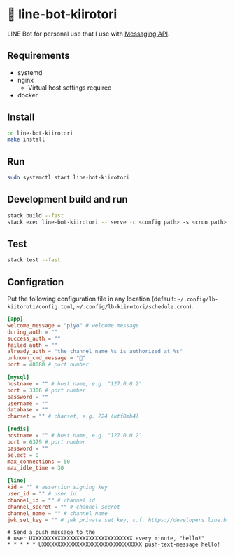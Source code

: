 # 🐥 line-bot-kiirotori

LINE Bot for personal use that I use with [Messaging API](https://developers.line.biz/ja/services/messaging-api/).

## Requirements

- systemd
- nginx
    - Virtual host settings required
- docker

## Install

```bash
cd line-bot-kiirotori
make install
```

## Run

```bash
sudo systemctl start line-bot-kiirotori
```

## Development build and run

```bash
stack build --fast
stack exec line-bot-kiirotori -- serve -c <config path> -s <cron path>
```

## Test

```bash
stack test --fast
```

## Configration

Put the following configuration file in any location (default: `~/.config/lb-kiitoroti/config.toml`, `~/.config/lb-kiirotori/schedule.cron`).

```toml
[app]
welcome_message = "piyo" # welcome message
during_auth = ""
success_auth = ""
failed_auth = ""
already_auth = "the channel name %s is authorized at %s"
unknown_cmd_message = "🤔"
port = 48080 # port number

[mysql]
hostname = "" # host name, e.g. "127.0.0.2"
port = 3306 # port number
password = ""
username = ""
database = ""
charset = "" # charset, e.g. 224 (utf8mb4)

[redis]
hostname = "" # host name, e.g. "127.0.0.2"
port = 6379 # port number
password = ""
select = 0
max_connections = 50
max_idle_time = 30

[line]
kid = "" # assertion signing key
user_id = "" # user id
channel_id = "" # channel id
channel_secret = "" # channel secret
channel_name = "" # channel name
jwk_set_key = "" # jwk private set key, c.f. https://developers.line.biz/en/docs/messaging-api/generate-json-web-token/#generate-private-and-public-key
```

```cron
# Send a push message to the 
# user UXXXXXXXXXXXXXXXXXXXXXXXXXXXXXXXX every minute, "hello!"
* * * * * UXXXXXXXXXXXXXXXXXXXXXXXXXXXXXXXX push-text-message hello!
```
